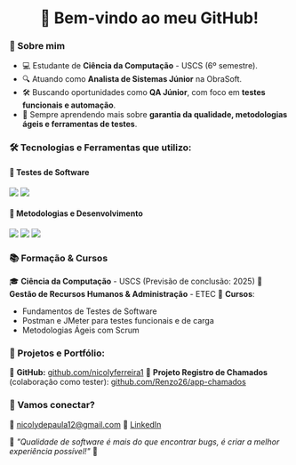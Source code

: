 <h1 align="center">👋 Bem-vindo ao meu GitHub!</h1>

### 🎯 Sobre mim
- 💻 Estudante de **Ciência da Computação** - USCS (6º semestre).
- 🔍 Atuando como **Analista de Sistemas Júnior** na ObraSoft.
- 🛠️ Buscando oportunidades como **QA Júnior**, com foco em **testes funcionais e automação**.
- 🚀 Sempre aprendendo mais sobre **garantia da qualidade, metodologias ágeis e ferramentas de testes**.

### 🛠️ Tecnologias e Ferramentas que utilizo:
#### 🔹 **Testes de Software**
<img src="https://img.shields.io/badge/Postman-FF6C37?style=for-the-badge&logo=postman&logoColor=white"/> <img src="https://img.shields.io/badge/JMeter-D22128?style=for-the-badge&logo=apachejmeter&logoColor=white"/>

#### 🔹 **Metodologias e Desenvolvimento**
<img src="https://img.shields.io/badge/Scrum-00ADD8?style=for-the-badge&logo=scrumalliance&logoColor=white"/> <img src="https://img.shields.io/badge/Python-3776AB?style=for-the-badge&logo=python&logoColor=white"/> <img src="https://img.shields.io/badge/SQL-4479A1?style=for-the-badge&logo=mysql&logoColor=white"/>

### 📚 Formação & Cursos
🎓 **Ciência da Computação** - USCS (Previsão de conclusão: 2025)
📜 **Gestão de Recursos Humanos & Administração** - ETEC
📌 **Cursos**:
- Fundamentos de Testes de Software
- Postman e JMeter para testes funcionais e de carga
- Metodologias Ágeis com Scrum

### 📌 Projetos e Portfólio:
🔗 **GitHub:** [github.com/nicolyferreira1](https://github.com/nicolyferreira1)
🔗 **Projeto Registro de Chamados** (colaboração como tester): [github.com/Renzo26/app-chamados](https://github.com/Renzo26/app-chamados)

### 📩 Vamos conectar?
📧 [nicolydepaula12@gmail.com](mailto:nicolydepaula12@gmail.com)
🔗 [LinkedIn](https://www.linkedin.com/in/nicoly-ferreira-886a5a197/)

📌 *"Qualidade de software é mais do que encontrar bugs, é criar a melhor experiência possível!"* 🚀
